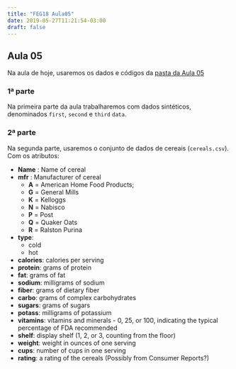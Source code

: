 ```yaml
---
title: "FEG18 Aula05"
date: 2019-05-27T11:21:54-03:00
draft: false
---
```


## Aula 05

Na aula de hoje, usaremos os dados e códigos da [pasta da Aula 05](https://drive.google.com/drive/u/0/folders/1yn_5FuPA_wRddyM7WR8_fo94-6DDut3W)


### 1ª parte

Na primeira parte da aula trabalharemos com dados sintéticos, denominados `first`, `second` e `third` `data`.

### 2ª parte

Na segunda parte, usaremos o conjunto de dados de cereais (`cereals.csv`).
Com os atributos:

  * **Name** : Name of cereal
  * **mfr** : Manufacturer of cereal
      * **A** = American Home Food Products;
      * **G** = General Mills
      * **K** = Kelloggs
      * **N** = Nabisco
      * **P** = Post
      * **Q** = Quaker Oats
      * **R** = Ralston Purina
  * **type**:
      * cold
      * hot
  * **calories**: calories per serving
  * **protein**: grams of protein
  * **fat**: grams of fat
  * **sodium**: milligrams of sodium
  * **fiber**: grams of dietary fiber
  * **carbo**: grams of complex carbohydrates
  * **sugars**: grams of sugars
  * **potass**: milligrams of potassium
  * **vitamins**: vitamins and minerals - 0, 25, or 100, indicating the typical percentage of FDA recommended
  * **shelf**: display shelf (1, 2, or 3, counting from the floor)
  * **weight**: weight in ounces of one serving
  * **cups**: number of cups in one serving
  * **rating**: a rating of the cereals (Possibly from Consumer Reports?)

